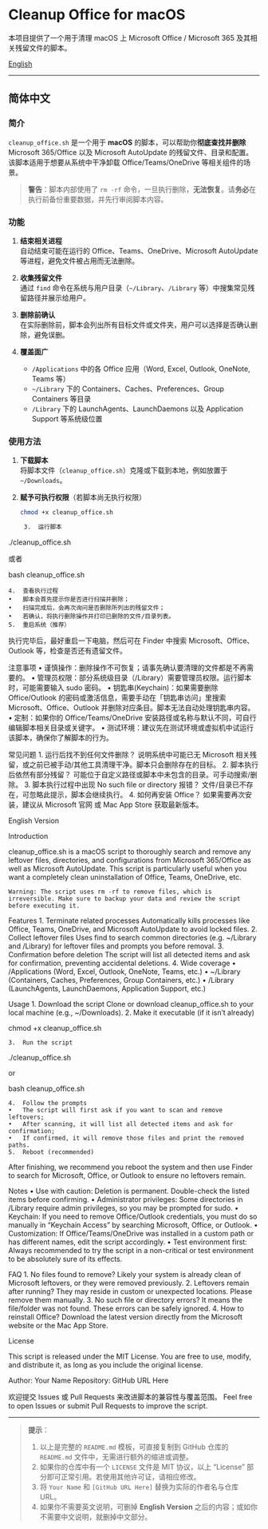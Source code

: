 # Cleanup Office for macOS

本项目提供了一个用于清理 macOS 上 Microsoft Office / Microsoft 365 及其相关残留文件的脚本。

[English](#english-version)

---

## 简体中文

### 简介

`cleanup_office.sh` 是一个用于 **macOS** 的脚本，可以帮助你**彻底查找并删除** Microsoft 365/Office 以及 Microsoft AutoUpdate 的残留文件、目录和配置。  
该脚本适用于想要从系统中干净卸载 Office/Teams/OneDrive 等相关组件的场景。

> **警告**：脚本内部使用了 `rm -rf` 命令，一旦执行删除，**无法恢复**。请**务必**在执行前备份重要数据，并先行审阅脚本内容。

### 功能

1. **结束相关进程**  
   自动结束可能在运行的 Office、Teams、OneDrive、Microsoft AutoUpdate 等进程，避免文件被占用而无法删除。  

2. **收集残留文件**  
   通过 `find` 命令在系统与用户目录（`~/Library`、`/Library` 等）中搜集常见残留路径并展示给用户。  

3. **删除前确认**  
   在实际删除前，脚本会列出所有目标文件或文件夹，用户可以选择是否确认删除，避免误删。  

4. **覆盖面广**  
   - `/Applications` 中的各 Office 应用（Word, Excel, Outlook, OneNote, Teams 等）  
   - `~/Library` 下的 Containers、Caches、Preferences、Group Containers 等目录  
   - `/Library` 下的 LaunchAgents、LaunchDaemons 以及 Application Support 等系统级位置  

### 使用方法

1. **下载脚本**  
   将脚本文件（`cleanup_office.sh`）克隆或下载到本地，例如放置于 `~/Downloads`。

2. **赋予可执行权限**（若脚本尚无执行权限）  
   ```bash
   chmod +x cleanup_office.sh

	3.	运行脚本

./cleanup_office.sh

或者

bash cleanup_office.sh


	4.	查看执行过程
	•	脚本会首先提示你是否进行扫描并删除；
	•	扫描完成后，会再次询问是否删除所列出的残留文件；
	•	若确认，将执行删除操作并打印已删除的文件/目录列表。
	5.	重启系统（推荐）
执行完毕后，最好重启一下电脑，然后可在 Finder 中搜索 Microsoft、Office、Outlook 等，检查是否还有遗留文件。

注意事项
	•	谨慎操作：删除操作不可恢复；请事先确认要清理的文件都是不再需要的。
	•	管理员权限：部分系统级目录（/Library）需要管理员权限。运行脚本时，可能需要输入 sudo 密码。
	•	钥匙串(Keychain)：如果需要删除 Office/Outlook 的密码或激活信息，需要手动在「钥匙串访问」里搜索 Microsoft、Office、Outlook 并删除对应条目。脚本无法自动处理钥匙串内容。
	•	定制：如果你的 Office/Teams/OneDrive 安装路径或名称与默认不同，可自行编辑脚本相关目录或关键字。
	•	测试环境：建议先在测试环境或虚拟机中试运行该脚本，确保你了解脚本的行为。

常见问题
	1.	运行后找不到任何文件删除？
说明系统中可能已无 Microsoft 相关残留，或之前已被手动/其他工具清理干净。脚本只会删除存在的目标。
	2.	脚本执行后依然有部分残留？
可能位于自定义路径或脚本中未包含的目录。可手动搜索/删除。
	3.	脚本执行过程中出现 No such file or directory 报错？
文件/目录已不存在，可忽略此提示，脚本会继续执行。
	4.	如何再安装 Office？
如果需要再次安装，建议从 Microsoft 官网 或 Mac App Store 获取最新版本。

English Version

Introduction

cleanup_office.sh is a macOS script to thoroughly search and remove any leftover files, directories, and configurations from Microsoft 365/Office as well as Microsoft AutoUpdate.
This script is particularly useful when you want a completely clean uninstallation of Office, Teams, OneDrive, etc.

	Warning: The script uses rm -rf to remove files, which is irreversible. Make sure to backup your data and review the script before executing it.

Features
	1.	Terminate related processes
Automatically kills processes like Office, Teams, OneDrive, and Microsoft AutoUpdate to avoid locked files.
	2.	Collect leftover files
Uses find to search common directories (e.g. ~/Library and /Library) for leftover files and prompts you before removal.
	3.	Confirmation before deletion
The script will list all detected items and ask for confirmation, preventing accidental deletions.
	4.	Wide coverage
	•	/Applications (Word, Excel, Outlook, OneNote, Teams, etc.)
	•	~/Library (Containers, Caches, Preferences, Group Containers, etc.)
	•	/Library (LaunchAgents, LaunchDaemons, Application Support, etc.)

Usage
	1.	Download the script
Clone or download cleanup_office.sh to your local machine (e.g., ~/Downloads).
	2.	Make it executable (if it isn’t already)

chmod +x cleanup_office.sh


	3.	Run the script

./cleanup_office.sh

or

bash cleanup_office.sh


	4.	Follow the prompts
	•	The script will first ask if you want to scan and remove leftovers;
	•	After scanning, it will list all detected items and ask for confirmation;
	•	If confirmed, it will remove those files and print the removed paths.
	5.	Reboot (recommended)
After finishing, we recommend you reboot the system and then use Finder to search for Microsoft, Office, or Outlook to ensure no leftovers remain.

Notes
	•	Use with caution: Deletion is permanent. Double-check the listed items before confirming.
	•	Administrator privileges: Some directories in /Library require admin privileges, so you may be prompted for sudo.
	•	Keychain: If you need to remove Office/Outlook credentials, you must do so manually in “Keychain Access” by searching Microsoft, Office, or Outlook.
	•	Customization: If Office/Teams/OneDrive was installed in a custom path or has different names, edit the script accordingly.
	•	Test environment first: Always recommended to try the script in a non-critical or test environment to be absolutely sure of its effects.

FAQ
	1.	No files found to remove?
Likely your system is already clean of Microsoft leftovers, or they were removed previously.
	2.	Leftovers remain after running?
They may reside in custom or unexpected locations. Please remove them manually.
	3.	No such file or directory errors?
It means the file/folder was not found. These errors can be safely ignored.
	4.	How to reinstall Office?
Download the latest version directly from the Microsoft website or the Mac App Store.

License

This script is released under the MIT License. You are free to use, modify, and distribute it, as long as you include the original license.

Author: Your Name
Repository: GitHub URL Here

欢迎提交 Issues 或 Pull Requests 来改进脚本的兼容性与覆盖范围。
Feel free to open Issues or submit Pull Requests to improve the script.

---

> **提示**：  
> 1. 以上是完整的 `README.md` 模板，可直接复制到 GitHub 仓库的 `README.md` 文件中，无需进行额外的缩进或调整。  
> 2. 如果你的仓库中有一个 `LICENSE` 文件是 MIT 协议，以上 “License” 部分即可正常引用。若使用其他许可证，请相应修改。  
> 3. 将 `Your Name` 和 `[GitHub URL Here]` 替换为实际的作者名与仓库 URL。  
> 4. 如果你不需要英文说明，可删掉 **English Version** 之后的内容；或如你不需要中文说明，就删掉中文部分。  
